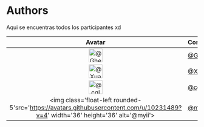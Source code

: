# Authors

Aqui se encuentras todos los participantes xd 

Avatar|Contributor|Contributions
:-:|---|:-:
<img class='float-left rounded-1' src='https://avatars.githubusercontent.com/u/124539812?s=120&v=4' width='36' height='36' alt='@Ghelder'>|[@Ghelder](https://github.com/Ghelder)| lol
<img class='float-left rounded-1' src='https://avatars.githubusercontent.com/u/5351546?v=4' width='36' height='36' alt='@Xuanwo'>|[@Xuanwo](https://github.com/Xuanwo)|2
<img class='float-left rounded-1' src='https://avatars.githubusercontent.com/u/2931079?v=4' width='36' height='36' alt='@cglewis'>|[@cglewis](https://github.com/cglewis)|1
<img class='float-left rounded-5'src='https://avatars.githubusercontent.com/u/10231489?v=4' width='36' height='36' alt='@myii'>|[@myii](https://github.com/myii)|1